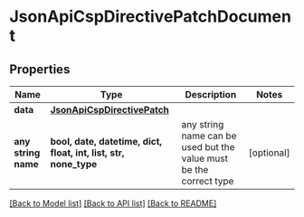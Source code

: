 # JsonApiCspDirectivePatchDocument


## Properties
Name | Type | Description | Notes
------------ | ------------- | ------------- | -------------
**data** | [**JsonApiCspDirectivePatch**](JsonApiCspDirectivePatch.md) |  | 
**any string name** | **bool, date, datetime, dict, float, int, list, str, none_type** | any string name can be used but the value must be the correct type | [optional]

[[Back to Model list]](../README.md#documentation-for-models) [[Back to API list]](../README.md#documentation-for-api-endpoints) [[Back to README]](../README.md)


